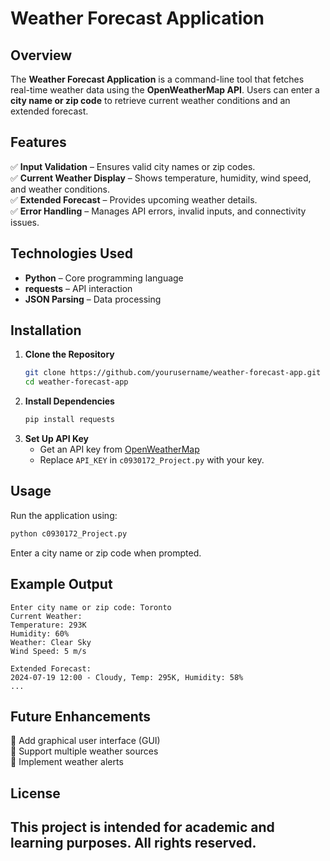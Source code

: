 # Weather Forecast Application  

## Overview  
The **Weather Forecast Application** is a command-line tool that fetches real-time weather data using the **OpenWeatherMap API**. Users can enter a **city name or zip code** to retrieve current weather conditions and an extended forecast.  

## Features  
✅ **Input Validation** – Ensures valid city names or zip codes.  
✅ **Current Weather Display** – Shows temperature, humidity, wind speed, and weather conditions.  
✅ **Extended Forecast** – Provides upcoming weather details.  
✅ **Error Handling** – Manages API errors, invalid inputs, and connectivity issues.  

## Technologies Used  
- **Python** – Core programming language  
- **requests** – API interaction  
- **JSON Parsing** – Data processing  

## Installation  
1. **Clone the Repository**  
   ```sh
   git clone https://github.com/yourusername/weather-forecast-app.git  
   cd weather-forecast-app  
   ```
2. **Install Dependencies**  
   ```sh
   pip install requests  
   ```
3. **Set Up API Key**  
   - Get an API key from [OpenWeatherMap](https://openweathermap.org/)  
   - Replace `API_KEY` in `c0930172_Project.py` with your key.  

## Usage  
Run the application using:  
```sh
python c0930172_Project.py  
```  
Enter a city name or zip code when prompted.  

## Example Output  
```
Enter city name or zip code: Toronto
Current Weather:
Temperature: 293K
Humidity: 60%
Weather: Clear Sky
Wind Speed: 5 m/s

Extended Forecast:
2024-07-19 12:00 - Cloudy, Temp: 295K, Humidity: 58%
...
```  

## Future Enhancements  
🔹 Add graphical user interface (GUI)  
🔹 Support multiple weather sources  
🔹 Implement weather alerts  

## License  
This project is intended for academic and learning purposes. All rights reserved.
---
